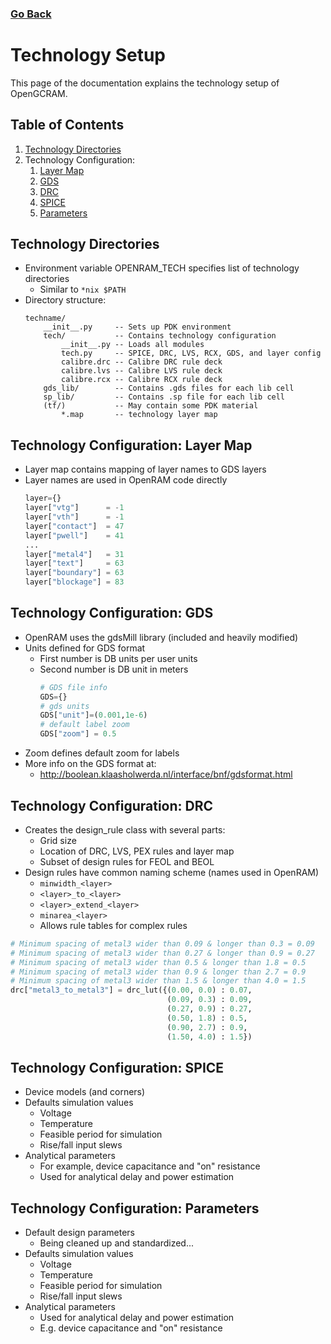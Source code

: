 ### [Go Back](./index.md#table-of-contents)

# Technology Setup
This page of the documentation explains the technology setup of OpenGCRAM.



## Table of Contents
1. [Technology Directories](#technology-directories)
1. Technology Configuration:
    1. [Layer Map](#technology-configuration-layer-map)
    1. [GDS](#technology-configuration-gds)
    1. [DRC](#technology-configuration-drc)
    1. [SPICE](#technology-configuration-spice)
    1. [Parameters](#technology-configuration-parameters)



## Technology Directories
* Environment variable OPENRAM\_TECH specifies list of technology directories
    * Similar to `*nix $PATH`
* Directory structure:
    ```
    techname/
        __init__.py     -- Sets up PDK environment
        tech/           -- Contains technology configuration
            __init__.py -- Loads all modules
            tech.py     -- SPICE, DRC, LVS, RCX, GDS, and layer config
            calibre.drc -- Calibre DRC rule deck
            calibre.lvs -- Calibre LVS rule deck
            calibre.rcx -- Calibre RCX rule deck
        gds_lib/        -- Contains .gds files for each lib cell
        sp_lib/         -- Contains .sp file for each lib cell
        (tf/)           -- May contain some PDK material
            *.map       -- technology layer map 
    ```
<!-- models/         -- Contains SPICE device corner models
(mag_lib/)      -- May contain other layout formats -->




## Technology Configuration: Layer Map
* Layer map contains mapping of layer names to GDS layers
* Layer names are used in OpenRAM code directly
    ```python
    layer={} 
    layer["vtg"]      = -1 
    layer["vth"]      = -1 
    layer["contact"]  = 47 
    layer["pwell"]    = 41 
    ...
    layer["metal4"]   = 31 
    layer["text"]     = 63 
    layer["boundary"] = 63 
    layer["blockage"] = 83
    ```



## Technology Configuration: GDS
* OpenRAM uses the gdsMill library (included and heavily modified)
* Units defined for GDS format
    * First number is DB units per user units
    * Second number is DB unit in meters
        ```python
        # GDS file info
        GDS={}
        # gds units
        GDS["unit"]=(0.001,1e-6)  
        # default label zoom
        GDS["zoom"] = 0.5
        ```
* Zoom defines default zoom for labels
* More info on the GDS format at:
    * http://boolean.klaasholwerda.nl/interface/bnf/gdsformat.html



## Technology Configuration: DRC
* Creates the design\_rule class with several parts:
    * Grid size
    * Location of DRC, LVS, PEX rules and layer map
    * Subset of design rules for FEOL and BEOL
* Design rules have common naming scheme (names used in OpenRAM)
    * `minwidth_<layer>`
    * `<layer>_to_<layer>`
    * `<layer>_extend_<layer>`
    * `minarea_<layer>`
    * Allows rule tables for complex rules
```python
# Minimum spacing of metal3 wider than 0.09 & longer than 0.3 = 0.09
# Minimum spacing of metal3 wider than 0.27 & longer than 0.9 = 0.27
# Minimum spacing of metal3 wider than 0.5 & longer than 1.8 = 0.5
# Minimum spacing of metal3 wider than 0.9 & longer than 2.7 = 0.9
# Minimum spacing of metal3 wider than 1.5 & longer than 4.0 = 1.5
drc["metal3_to_metal3"] = drc_lut({(0.00, 0.0) : 0.07,
                                   (0.09, 0.3) : 0.09,
                                   (0.27, 0.9) : 0.27,
                                   (0.50, 1.8) : 0.5,
                                   (0.90, 2.7) : 0.9,
                                   (1.50, 4.0) : 1.5})
```



## Technology Configuration: SPICE
* Device models (and corners)
* Defaults simulation values
    * Voltage
    * Temperature
    * Feasible period for simulation
    * Rise/fall input slews
* Analytical parameters
    * For example, device capacitance and "on" resistance
    * Used for analytical delay and power estimation



## Technology Configuration: Parameters
* Default design parameters
    * Being cleaned up and standardized...
* Defaults simulation values
    * Voltage
    * Temperature
    * Feasible period for simulation
    * Rise/fall input slews
* Analytical parameters
    * Used for analytical delay and power estimation
    * E.g. device capacitance and "on" resistance